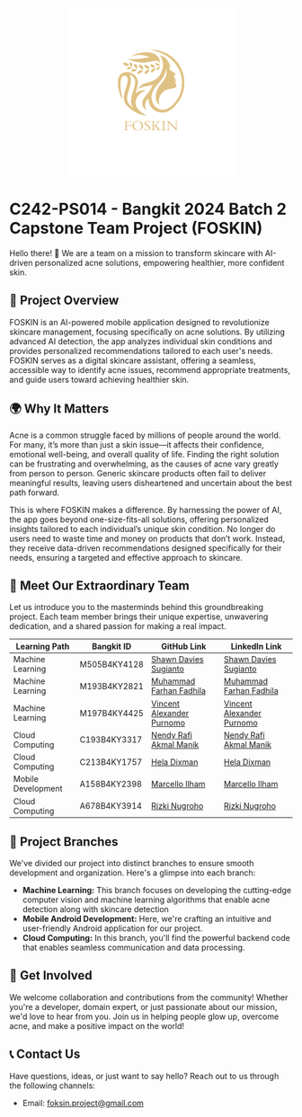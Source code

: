 <div align="center">
  <img src="foskin-logo.png" alt="Project Logo" width="300">
</div>

# C242-PS014 - Bangkit 2024 Batch 2 Capstone Team Project (FOSKIN)

Hello there! 👋 We are a team on a mission to transform skincare with AI-driven personalized acne solutions, empowering healthier, more confident skin.

## 📑 Project Overview

FOSKIN is an AI-powered mobile application designed to revolutionize skincare management, focusing specifically on acne solutions. By utilizing advanced AI detection, the app analyzes individual skin conditions and provides personalized recommendations tailored to each user's needs. FOSKIN serves as a digital skincare assistant, offering a seamless, accessible way to identify acne issues, recommend appropriate treatments, and guide users toward achieving healthier skin.

## 🌍 Why It Matters

Acne is a common struggle faced by millions of people around the world. For many, it’s more than just a skin issue—it affects their confidence, emotional well-being, and overall quality of life. Finding the right solution can be frustrating and overwhelming, as the causes of acne vary greatly from person to person. Generic skincare products often fail to deliver meaningful results, leaving users disheartened and uncertain about the best path forward.

This is where FOSKIN makes a difference. By harnessing the power of AI, the app goes beyond one-size-fits-all solutions, offering personalized insights tailored to each individual’s unique skin condition. No longer do users need to waste time and money on products that don’t work. Instead, they receive data-driven recommendations designed specifically for their needs, ensuring a targeted and effective approach to skincare.

## 👥 Meet Our Extraordinary Team

Let us introduce you to the masterminds behind this groundbreaking project. Each team member brings their unique expertise, unwavering dedication, and a shared passion for making a real impact.

| Learning Path                         | Bangkit ID    | GitHub Link                | LinkedIn Link                          |
|------------------------------|---------------|-----------------------|-----------------------------------|
| Machine Learning        | M505B4KY4128   | [Shawn Davies Sugianto](https://github.com/ShawndeSheep) | [Shawn Davies Sugianto](https://www.linkedin.com/in/shawn-davies-sugianto/)      |
| Machine Learning             | M193B4KY2821   | [Muhammad Farhan Fadhila](https://github.com/muhfarhanfadhila) | [Muhammad Farhan Fadhila](https://www.linkedin.com/in/muhfarhanfadhila/)      |
| Machine Learning             | M197B4KY4425   | [Vincent Alexander Purnomo](https://github.com/Rouinc) | [Vincent Alexander Purnomo](https://www.linkedin.com/in/vincent-purnomo-405092269/)      |
| Cloud Computing      | C193B4KY3317   | [Nendy Rafi Akmal Manik](https://github.com/nendyrafi0) | [Nendy Rafi Akmal Manik](https://www.linkedin.com/in/nendy-rafi-akmal-m-8abbb4286/)      |
| Cloud Computing | C213B4KY1757   | [Hela Dixman](https://github.com/heladixman) | [Hela Dixman](https://www.linkedin.com/in/heladixman/)      |
| Mobile Development    | A158B4KY2398   | [Marcello Ilham](https://github.com/Marcelloaja) | [Marcello Ilham](https://www.linkedin.com/in/marcelloilham/)      |
| Cloud Computing      | A678B4KY3914   | [Rizki Nugroho](https://github.com/rizkinugrohho) | [Rizki Nugroho](https://www.linkedin.com/in/rizki-nugroho/)      |

## 🚀 Project Branches

We've divided our project into distinct branches to ensure smooth development and organization. Here's a glimpse into each branch:

- **Machine Learning:** This branch focuses on developing the cutting-edge computer vision and machine learning algorithms that enable acne detection along with skincare detection
- **Mobile Android Development:** Here, we're crafting an intuitive and user-friendly Android application for our project.
- **Cloud Computing:** In this branch, you'll find the powerful backend code that enables seamless communication and data processing.

## 🤝 Get Involved

We welcome collaboration and contributions from the community! Whether you're a developer, domain expert, or just passionate about our mission, we'd love to hear from you. Join us in helping people glow up, overcome acne, and make a positive impact on the world!

## 📞 Contact Us

Have questions, ideas, or just want to say hello? Reach out to us through the following channels:

- Email: foksin.project@gmail.com
